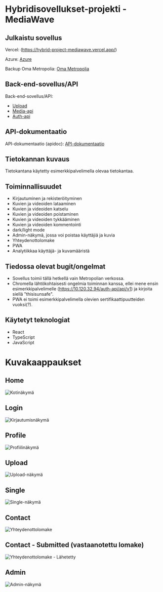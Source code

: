 # Hybridisovellukset-projekti - MediaWave

## Julkaistu sovellus

Vercel: (https://hybrid-project-mediawave.vercel.app/)

Azure: [Azure](http://20.123.94.38/)

Backup
Oma Metropolia: [Oma Metropolia](https://users.metropolia.fi/~henriole/hybridisovellukset/Project-new/)

## Back-end-sovellus/API

Back-end-sovellus/API:

- [Upload](https://10.120.32.94/upload/api/v1)
- [Media-api](https://10.120.32.94/media-api/api/v1)
- [Auth-api](https://10.120.32.94/auth-api/api/v1)

## API-dokumentaatio

API-dokumentaatio (apidoc): [API-dokumentaatio](https://10.120.32.94/media-api/)

## Tietokannan kuvaus

Tietokantana käytetty esimerkkipalvelimella olevaa tietokantaa.

## Toiminnallisuudet

- Kirjautuminen ja rekisteröityminen
- Kuvien ja videoiden lataaminen
- Kuvien ja videoiden katselu
- Kuvien ja videoiden poistaminen
- Kuvien ja videoiden tykkääminen
- Kuvien ja videoiden kommentointi
- dark/light mode
- Admin-näkymä, jossa voi poistaa käyttäjiä ja kuvia
- Yhteydenottolomake
- PWA
- Analytiikkaa käyttäjä- ja kuvamääristä

## Tiedossa olevat bugit/ongelmat

- Sovellus toimii tällä hetkellä vain Metropolian verkossa.
- Chromella lähtökohtaisesti ongelmia toiminnan kanssa, ellei mene ensin esimerkkipalvelimelle (https://10.120.32.94/auth-api/api/v1) ja kirjoita siellä "thisisunsafe".
- PWA ei toimi esimerkkipalvelimella olevien sertifikaattipuutteiden vuoksi(?).

## Käytetyt teknologiat

- React
- TypeScript
- JavaScript

# Kuvakaappaukset

## Home

![Kotinäkymä](screenshots/Home.png)

## Login

![Kirjautumisnäkymä](screenshots/Login.png)

## Profile

![Profiilinäkymä](screenshots/Profile.png)

## Upload

![Upload-näkymä](screenshots/Upload.png)

## Single

![Single-näkymä](screenshots/Single.png)

## Contact

![Yhteydenottolomake](screenshots/Contact.png)

## Contact - Submitted (vastaanotettu lomake)

![Yhteydenottolomake - Lähetetty](screenshots/Submitted.png)

## Admin

![Admin-näkymä](screenshots/Admin.png)
